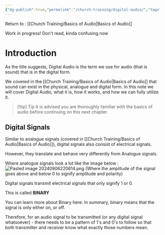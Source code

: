 ```yaml
---
{"dg-publish":true,"permalink":"/church-training/digital-audio/","tags":["wip"]}
---
```



Return to : [[Church Training/Basics of Audio\|Basics of Audio]]

Work in progress! Don't read, kinda confusing now
# Introduction
As the title suggests, Digital Audio is the term we use for audio (that is sound) that is in the digital form.

We covered in the [[Church Training/Basics of Audio\|Basics of Audio]] that sound can exist in the physical, analogue and digital form.
In this note we will cover Digital Audio, what it is, how it works, and how we can fully utilize it.


> [!tip] Tip
> It is advised you are thoroughly familiar with the basics of audio before continuing on this next chapter. 

## Digital Signals
Similar to analogue signals (covered in [[Church Training/Basics of Audio\|Basics of Audio]]), digital signals also consist of electrical signals.

However, they translate and behave very differently from Analogue signals.

Where analogue signals look a lot like the image below :
![Pasted image 20240906220614.png](/img/user/References/Pasted%20image%2020240906220614.png)
(Where the amplitude of the signal goes above and below 0 to signify amplitude and polarity)

Digital signals transmit electrical signals that only signify 1 or 0.

This is called **BINARY**

You can learn more about Binary here:
In summary, binary means that the signal is only either on, or off.

Therefore, for an audio signal to be transmitted (or any digital signal whatsoever) - there needs to be a pattern of 1's and 0's to follow so that both transmitter and receiver know what exactly those numbers mean.


